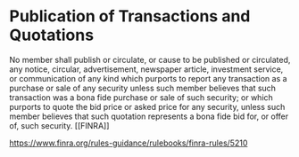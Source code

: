# Publication of Transactions and Quotations

No member shall publish or circulate, or cause to be published or circulated, any notice, circular, advertisement, newspaper article, investment service, or communication of any kind which purports to report any transaction as a purchase or sale of any security unless such member believes that such transaction was a bona fide purchase or sale of such security; or which purports to quote the bid price or asked price for any security, unless such member believes that such quotation represents a bona fide bid for, or offer of, such security. [[FINRA]]

https://www.finra.org/rules-guidance/rulebooks/finra-rules/5210